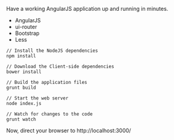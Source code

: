 Have a working AngularJS application up and running in minutes.

* AngularJS
* ui-router
* Bootstrap
* Less

```
// Install the NodeJS dependencies
npm install

// Download the Client-side dependencies
bower install

// Build the application files
grunt build

// Start the web server
node index.js

// Watch for changes to the code
grunt watch
```

Now, direct your browser to http://localhost:3000/
